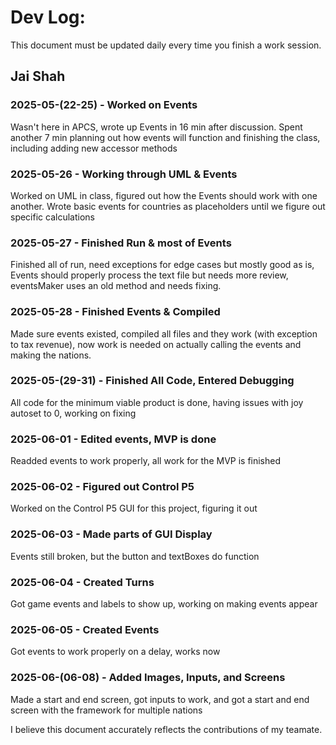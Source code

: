 # Dev Log:

This document must be updated daily every time you finish a work session.

## Jai Shah

### 2025-05-(22-25) - Worked on Events
Wasn't here in APCS, wrote up Events in 16 min after discussion. Spent another 7 min planning out how events will function and finishing the class, including adding new accessor methods

### 2025-05-26 - Working through UML & Events
Worked on UML in class, figured out how the Events should work with one another. Wrote basic events for countries as placeholders until we figure out specific calculations

### 2025-05-27 - Finished Run & most of Events
Finished all of run, need exceptions for edge cases but mostly good as is, Events should properly process the text file but needs more review, eventsMaker uses an old method and needs fixing.

### 2025-05-28 - Finished Events & Compiled
Made sure events existed, compiled all files and they work (with exception to tax revenue), now work is needed on actually calling the events and making the nations.

### 2025-05-(29-31) - Finished All Code, Entered Debugging
All code for the minimum viable product is done, having issues with joy autoset to 0, working on fixing

### 2025-06-01 - Edited events, MVP is done
Readded events to work properly, all work for the MVP is finished

### 2025-06-02 - Figured out Control P5
Worked on the Control P5 GUI for this project, figuring it out

### 2025-06-03 - Made parts of GUI Display
Events still broken, but the button and textBoxes do function

### 2025-06-04 - Created Turns
Got game events and labels to show up, working on making events appear

### 2025-06-05 - Created Events
Got events to work properly on a delay, works now

### 2025-06-(06-08) - Added Images, Inputs, and Screens
Made a start and end screen, got inputs to work, and got a start and end screen with the framework for multiple nations

I believe this document accurately reflects the contributions of my teamate.

